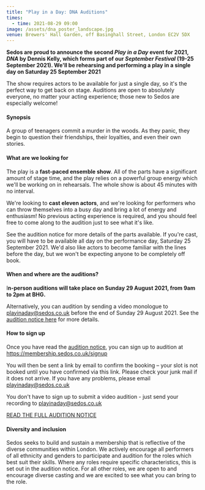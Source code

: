 ```yaml
---
title: "Play in a Day: DNA Auditions"
times:
  - time: 2021-08-29 09:00
image: /assets/dna_poster_landscape.jpg
venue: Brewers' Hall Garden, off Basinghall Street, London EC2V 5DX
---
```

**Sedos are proud to announce the second *Play in a Day* event for 2021, *DNA* by Dennis Kelly, which forms part of our *September Festival* (19-25 September 2021). We'll be rehearsing and performing a play in a single day on Saturday 25 September 2021**

The show requires actors to be available for just a single day, so it's the perfect way to get back on stage. Auditions are open to absolutely everyone, no matter your acting experience; those new to Sedos are especially welcome!

#### **Synopsis**

A group of teenagers commit a murder in the woods. As they panic, they begin to question their friendships, their loyalties, and even their own stories.

#### **What are we looking for**

The play is a **fast-paced ensemble show**. All of the parts have a significant amount of stage time, and the play relies on a powerful group energy which we'll be working on in rehearsals. The whole show is about 45 minutes with no interval.

We're looking to **cast eleven actors**, and we're looking for performers who can throw themselves into a busy day and bring a lot of energy and enthusiasm! No previous acting experience is required, and you should feel free to come along to the audition just to see what it's like.

See the audition notice for more details of the parts available. If you're cast, you will have to be available all day on the performance day, Saturday 25 September 2021. We'd also like actors to become familiar with the lines before the day, but we won't be expecting anyone to be completely off book.

#### **When and where are the auditions?**

I**n-person auditions will take place on Sunday 29 August 2021, from 9am to 2pm at BHG.**

Alternatively, you can audition by sending a video monologue to [playinaday@sedos.co.uk](mailto:playinaday@sedos.co.uk) before the end of Sunday 29 August 2021. See the [audition notice here](https://docs.google.com/document/d/1Qc86KqAGieiXwQAugZq85PihFZadjh2Izp92Smc3YvU/edit?usp=sharing) for more details.

#### **How to sign up**

Once you have read the [audition notice](https://docs.google.com/document/d/1Qc86KqAGieiXwQAugZq85PihFZadjh2Izp92Smc3YvU/edit?usp=sharing), you can sign up to audition at <https://membership.sedos.co.uk/signup>

You will then be sent a link by email to confirm the booking – your slot is not booked until you have confirmed via this link. Please check your junk mail if it does not arrive. If you have any problems, please email [playinaday@sedos.co.uk](mailto:playinaday@sedos.co.uk)

You don't have to sign up to submit a video audition - just send your recording to [playinaday@sedos.co.uk](mailto:playinaday@sedos.co.uk)

[READ THE FULL AUDITION NOTICE](https://docs.google.com/document/d/1Qc86KqAGieiXwQAugZq85PihFZadjh2Izp92Smc3YvU/edit?usp=sharing)

#### **Diversity and inclusion**

Sedos seeks to build and sustain a membership that is reflective of the diverse communities within London. We actively encourage all performers of all ethnicity and genders to participate and audition for the roles which best suit their skills. Where any roles require specific characteristics, this is set out in the audition notice. For all other roles, we are open to and encourage diverse casting and we are excited to see what you can bring to the role.